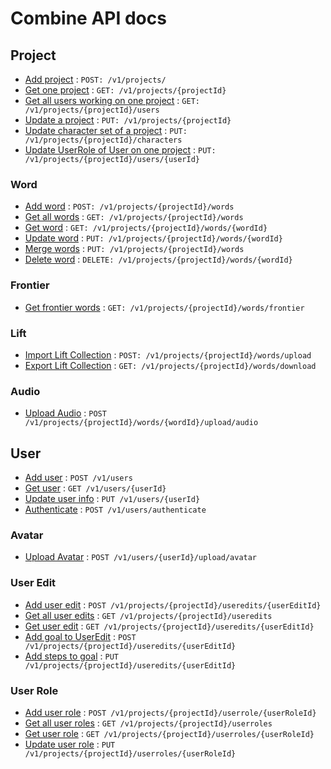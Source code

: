 # Combine API docs

## Project

- [Add project](projects/post.md) : `POST: /v1/projects/`
- [Get one project](projects/get.md) : `GET: /v1/projects/{projectId}`
- [Get all users working on one project](projects/get_users.md) : `GET: /v1/projects/{projectId}/users`
- [Update a project](projects/put.md) : `PUT: /v1/projects/{projectId}`
- [Update character set of a project](projects/put_characters.md) : `PUT: /v1/projects/{projectId}/characters`
- [Update UserRole of User on one project](projects/put_user.md) : `PUT: /v1/projects/{projectId}/users/{userId}`

### Word

- [Add word](projects/words/post.md) : `POST: /v1/projects/{projectId}/words`
- [Get all words](projects/words/get.md) : `GET: /v1/projects/{projectId}/words`
- [Get word](projects/words/get_id.md) : `GET: /v1/projects/{projectId}/words/{wordId}`
- [Update word](projects/words/put_id.md) : `PUT: /v1/projects/{projectId}/words/{wordId}`
- [Merge words](projects/words/put.md) : `PUT: /v1/projects/{projectId}/words`
- [Delete word](projects/words/delete_id.md) : `DELETE: /v1/projects/{projectId}/words/{wordId}`

### Frontier

- [Get frontier words](projects/words/frontier.md) : `GET: /v1/projects/{projectId}/words/frontier`

### Lift

- [Import Lift Collection](projects/words/post_upload_lift.md) : `POST: /v1/projects/{projectId}/words/upload`
- [Export Lift Collection](projects/words/post_upload_lift.md) : `GET: /v1/projects/{projectId}/words/download`

### Audio

- [Upload Audio](users/post_upload_audio.md) : `POST /v1/projects/{projectId}/words/{wordId}/upload/audio`

## User

- [Add user](users/post.md) : `POST /v1/users`
- [Get user](users/get.md) : `GET /v1/users/{userId}`
- [Update user info](users/put.md) : `PUT /v1/users/{userId}`
- [Authenticate](users/authenticate.md) : `POST /v1/users/authenticate`

### Avatar

- [Upload Avatar](users/post_upload_avatar.md) : `POST /v1/users/{userId}/upload/avatar`

### User Edit

- [Add user edit](projects/user_edits/post_id.md) : `POST /v1/projects/{projectId}/useredits/{userEditId}`
- [Get all user edits](projects/user_edits/get_all.md) : `GET /v1/projects/{projectId}/useredits`
- [Get user edit](projects/user_edits/get.md) : `GET /v1/projects/{projectId}/useredits/{userEditId}`
- [Add goal to UserEdit](projects/user_edits/post_id.md) : `POST /v1/projects/{projectId}/useredits/{userEditId}`
- [Add steps to goal](projects/user_edits/put.md) : `PUT /v1/projects/{projectId}/useredits/{userEditId}`

### User Role

- [Add user role](projects/user_roles/post.md) : `POST /v1/projects/{projectId}/userrole/{userRoleId}`
- [Get all user roles](projects/user_roles/get_all.md) : `GET /v1/projects/{projectId}/userroles`
- [Get user role](projects/user_roles/get.md) : `GET /v1/projects/{projectId}/userroles/{userRoleId}`
- [Update user role](projects/user_roles/put.md) : `PUT /v1/projects/{projectId}/userroles/{userRoleId}`
